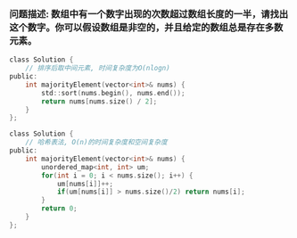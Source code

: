 ### 问题描述: 数组中有一个数字出现的次数超过数组长度的一半，请找出这个数字。你可以假设数组是非空的，并且给定的数组总是存在多数元素。
```c
class Solution {
    // 排序后取中间元素, 时间复杂度为O(nlogn)
public:
    int majorityElement(vector<int>& nums) {
        std::sort(nums.begin(), nums.end());
        return nums[nums.size() / 2];
    }
};
```
```c
class Solution {
    // 哈希表法, O(n)的时间复杂度和空间复杂度
public:
    int majorityElement(vector<int>& nums) {
        unordered_map<int, int> um;
        for(int i = 0; i < nums.size(); i++) {
            um[nums[i]]++;
            if(um[nums[i]] > nums.size()/2) return nums[i];
        }
        return 0;
    }
};
```

